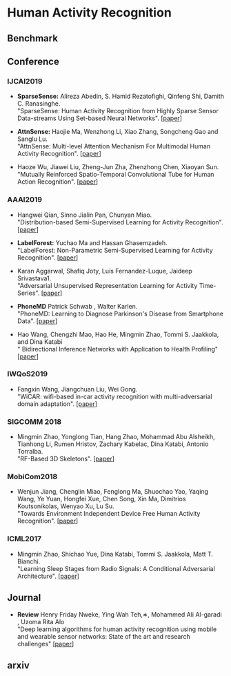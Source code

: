 # Human Activity Recognition

## Benchmark

## Conference
### IJCAI2019
* **SparseSense:** Alireza Abedin, S. Hamid Rezatofighi, Qinfeng Shi, Damith C. Ranasinghe.</br>
"SparseSense: Human Activity Recognition from Highly Sparse Sensor Data-streams Using Set-based Neural Networks".
  [[paper](https://arxiv.org/pdf/1906.02399v1.pdf)]
  
* **AttnSense:** Haojie Ma, Wenzhong Li, Xiao Zhang, Songcheng Gao and Sanglu Lu. </br>
"AttnSense: Multi-level Attention Mechanism For Multimodal Human Activity Recognition".
  [[paper](https://www.ijcai.org/proceedings/2019/0431.pdf)]
  
* Haoze Wu, Jiawei Liu, Zheng-Jun Zha, Zhenzhong Chen, Xiaoyan Sun.</br>
"Mutually Reinforced Spatio-Temporal Convolutional Tube for Human Action Recognition".
  [[paper](https://www.ijcai.org/proceedings/2019/0136.pdf)]
  
### AAAI2019
* Hangwei Qian, Sinno Jialin Pan, Chunyan Miao. </br>
"Distribution-based Semi-Supervised Learning for Activity Recognition".
[[paper](http://hangwei12358.github.io/Publications/AAAI-QianH.2680.pdf)]

* **LabelForest:** Yuchao Ma and Hassan Ghasemzadeh.</br>
"LabelForest: Non-Parametric Semi-Supervised Learning for Activity Recognition".
[[paper](http://epsl.eecs.wsu.edu/wp-content/uploads/2015/03/label-forest.pdf)]

* Karan Aggarwal, Shafiq Joty, Luis Fernandez-Luque, Jaideep Srivastava1.</br>
"Adversarial Unsupervised Representation Learning for Activity Time-Series".
[[paper](https://arxiv.org/pdf/1811.06847.pdf)]

* **PhoneMD** Patrick Schwab , Walter Karlen.</br>
"PhoneMD: Learning to Diagnose Parkinson's Disease from Smartphone Data".
[[paper](https://arxiv.org/pdf/1810.01485.pdf)]

* Hao Wang, Chengzhi Mao, Hao He, Mingmin Zhao, Tommi S. Jaakkola, and Dina Katabi</br>
" Bidirectional Inference Networks with Application to Health Profiling"
[[paper](https://arxiv.org/pdf/1902.02037.pdf)]






### IWQoS2019
* Fangxin Wang, Jiangchuan Liu, Wei Gong. </br>
"WiCAR: wifi-based in-car activity recognition with multi-adversarial domain adaptation".
[[paper](https://dl.acm.org/citation.cfm?doid=3326285.3329054)]

### SIGCOMM 2018
*	Mingmin Zhao, Yonglong Tian, Hang Zhao, Mohammad Abu Alsheikh, Tianhong Li, Rumen Hristov, Zachary Kabelac, Dina Katabi, Antonio Torralba. </br>
"RF-Based 3D Skeletons".
[[paper](https://dl.acm.org/citation.cfm?doid=3230543.3230579)]

### MobiCom2018
* Wenjun Jiang, Chenglin Miao, Fenglong Ma, Shuochao Yao, Yaqing Wang, Ye Yuan, Hongfei Xue, Chen Song, Xin Ma, Dimitrios Koutsonikolas, Wenyao Xu, Lu Su. </br>
"Towards Environment Independent Device Free Human Activity Recognition".
[[paper](https://dl.acm.org/citation.cfm?doid=3241539.3241548)]

### ICML2017
*	Mingmin Zhao, Shichao Yue, Dina Katabi, Tommi S. Jaakkola, Matt T. Bianchi. </br>
"Learning Sleep Stages from Radio Signals: A Conditional Adversarial Architecture".
[[paper](http://proceedings.mlr.press/v70/zhao17d/zhao17d.pdf)]

## Journal

* **Review** Henry Friday Nweke, Ying Wah Teh,∗, Mohammed Ali Al-garadi , Uzoma Rita Alo </br>
"Deep learning algorithms for human activity recognition using mobile and wearable sensor networks: State of the art and research
challenges"
[[paper](https://pdf.sciencedirectassets.com/271506/1-s2.0-S0957417418X00098/1-s2.0-S0957417418302136/main.pdf?X-Amz-Security-Token=AgoJb3JpZ2luX2VjEKP%2F%2F%2F%2F%2F%2F%2F%2F%2F%2FwEaCXVzLWVhc3QtMSJIMEYCIQC19XJ%2BF3DVhCrICYby2LcRwUfZhI69aB9gM3HIovvPbAIhALs7rF1vZ6hoQtgTUxoZWEDeVS8gQKQBZmGmUkqZF09dKuMDCIz%2F%2F%2F%2F%2F%2F%2F%2F%2F%2FwEQAhoMMDU5MDAzNTQ2ODY1IgzMSDAtOs%2BMRtTmDAgqtwO4PW8dDErFI1i4uLLgkh1mPGiVdHgPMVmLKU3P0MOqQ8WnWdnmVY7EDU3zqIaEUHsi%2Fer9xLH8xDJmMLHkjMmGVK3vCOWHb0pNtlmiyt1la8NeFsorUCvHqinteUiQIPGxeSkO0Wwoy1vySBdA41%2F9vji6oJlN4PV0EZ3Oaaip2kmfLfJZrhLzAIBdJKwys53HV8IhqYWX771HovK4gJisoZ%2BWZeTJn2fwMLxVQiaJq2ok8s3HybZDdWexO1ltx9dFYSi%2FnFj6d%2BL4OJEw5uWGY%2BbmHiVpVSZN8N8TLkf%2FUSPChggzdcNvvFoLuNYxZjhWERqzn3EkDG4QUfzX3T%2BDTGtctMZkZe1KZATzUKVXyHDfK4wnbeKb98wEEnwx7GSVvrZaMkMrk%2FydL9wK7%2FAmnkFTFjnl7rdoZQJKhd4HxAupLzZJ94ZM9peroVL2DgBZs1oBXynnU3ipv%2Bh%2BFq0wOKEtix3RMv7Fe4h29lwPzCARWiJaDEkmwWObAB2WgC0qON6J0mxqbDxE17qSLqrFPscD4pJWNFRBZEeWYkTAb9%2BXFzVyfGA1wI0OIZiYKSu9h7cziDDjMPbL8ewFOrMBNs1jwGutZDEmoj%2B%2FRDpXzFsVfjNH4Q2m%2Fsq%2BIYu7F8H3Kf89EQ8Klesa5E9pj2GoZsq%2BdOitPCV2o0TjFPzglQWiFquKWbAiH8eSCgpTZlokqKhyXCUMx4didnGJOvrXPJ8%2BT3SRir7myu9V7ixl%2F08cbsw8Rfj5lwylDziQRvQiRULi3MFTFmTmM8zGgrv2YI6uyMGtGcw5HAVopcmURmd7XKtpRt1L10j31%2BG7Sk8Ep%2Fw%3D&X-Amz-Algorithm=AWS4-HMAC-SHA256&X-Amz-Date=20191008T120049Z&X-Amz-SignedHeaders=host&X-Amz-Expires=300&X-Amz-Credential=ASIAQ3PHCVTYU56PWDML%2F20191008%2Fus-east-1%2Fs3%2Faws4_request&X-Amz-Signature=848eaaf64dffdf9285d4cc12d383b9b0dc1d778fae2edc4f4925404e666b3c57&hash=e6baaef6dd8fbf2e2647b2bc42845c68f57a3a91d498a72dd26afd30a22a6759&host=68042c943591013ac2b2430a89b270f6af2c76d8dfd086a07176afe7c76c2c61&pii=S0957417418302136&tid=spdf-4f634a5e-4b8b-4788-acde-b4307ea8d81b&sid=59e2652033a776491038013882afbfe4f4cbgxrqa&type=client)]

## arxiv
